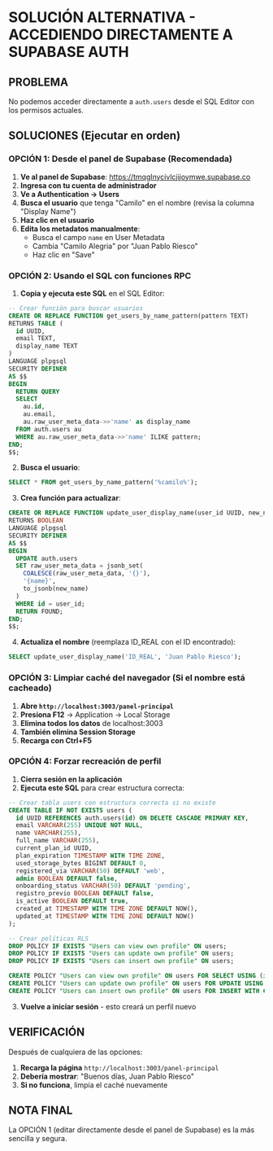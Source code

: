 # SOLUCIÓN ALTERNATIVA - ACCEDIENDO DIRECTAMENTE A SUPABASE AUTH

## PROBLEMA
No podemos acceder directamente a `auth.users` desde el SQL Editor con los permisos actuales.

## SOLUCIONES (Ejecutar en orden)

### OPCIÓN 1: Desde el panel de Supabase (Recomendada)

1. **Ve al panel de Supabase**: https://tmqglnycivlcjijoymwe.supabase.co
2. **Ingresa con tu cuenta de administrador**
3. **Ve a Authentication → Users**
4. **Busca el usuario** que tenga "Camilo" en el nombre (revisa la columna "Display Name")
5. **Haz clic en el usuario**
6. **Edita los metadatos manualmente**:
   - Busca el campo `name` en User Metadata
   - Cambia "Camilo Alegria" por "Juan Pablo Riesco"
   - Haz clic en "Save"

### OPCIÓN 2: Usando el SQL con funciones RPC

1. **Copia y ejecuta este SQL** en el SQL Editor:

```sql
-- Crear función para buscar usuarios
CREATE OR REPLACE FUNCTION get_users_by_name_pattern(pattern TEXT)
RETURNS TABLE (
  id UUID,
  email TEXT,
  display_name TEXT
) 
LANGUAGE plpgsql
SECURITY DEFINER
AS $$
BEGIN
  RETURN QUERY
  SELECT 
    au.id,
    au.email,
    au.raw_user_meta_data->>'name' as display_name
  FROM auth.users au
  WHERE au.raw_user_meta_data->>'name' ILIKE pattern;
END;
$$;
```

2. **Busca el usuario**:
```sql
SELECT * FROM get_users_by_name_pattern('%camilo%');
```

3. **Crea función para actualizar**:
```sql
CREATE OR REPLACE FUNCTION update_user_display_name(user_id UUID, new_name TEXT)
RETURNS BOOLEAN
LANGUAGE plpgsql
SECURITY DEFINER
AS $$
BEGIN
  UPDATE auth.users 
  SET raw_user_meta_data = jsonb_set(
    COALESCE(raw_user_meta_data, '{}'),
    '{name}',
    to_jsonb(new_name)
  )
  WHERE id = user_id;
  RETURN FOUND;
END;
$$;
```

4. **Actualiza el nombre** (reemplaza ID_REAL con el ID encontrado):
```sql
SELECT update_user_display_name('ID_REAL', 'Juan Pablo Riesco');
```

### OPCIÓN 3: Limpiar caché del navegador (Si el nombre está cacheado)

1. **Abre `http://localhost:3003/panel-principal`**
2. **Presiona F12** → Application → Local Storage
3. **Elimina todos los datos** de localhost:3003
4. **También elimina Session Storage**
5. **Recarga con Ctrl+F5**

### OPCIÓN 4: Forzar recreación de perfil

1. **Cierra sesión en la aplicación**
2. **Ejecuta este SQL** para crear estructura correcta:
```sql
-- Crear tabla users con estructura correcta si no existe
CREATE TABLE IF NOT EXISTS users (
  id UUID REFERENCES auth.users(id) ON DELETE CASCADE PRIMARY KEY,
  email VARCHAR(255) UNIQUE NOT NULL,
  name VARCHAR(255),
  full_name VARCHAR(255),
  current_plan_id UUID,
  plan_expiration TIMESTAMP WITH TIME ZONE,
  used_storage_bytes BIGINT DEFAULT 0,
  registered_via VARCHAR(50) DEFAULT 'web',
  admin BOOLEAN DEFAULT false,
  onboarding_status VARCHAR(50) DEFAULT 'pending',
  registro_previo BOOLEAN DEFAULT false,
  is_active BOOLEAN DEFAULT true,
  created_at TIMESTAMP WITH TIME ZONE DEFAULT NOW(),
  updated_at TIMESTAMP WITH TIME ZONE DEFAULT NOW()
);

-- Crear políticas RLS
DROP POLICY IF EXISTS "Users can view own profile" ON users;
DROP POLICY IF EXISTS "Users can update own profile" ON users;
DROP POLICY IF EXISTS "Users can insert own profile" ON users;

CREATE POLICY "Users can view own profile" ON users FOR SELECT USING (id = auth.uid());
CREATE POLICY "Users can update own profile" ON users FOR UPDATE USING (id = auth.uid());
CREATE POLICY "Users can insert own profile" ON users FOR INSERT WITH CHECK (id = auth.uid());
```

3. **Vuelve a iniciar sesión** - esto creará un perfil nuevo

## VERIFICACIÓN

Después de cualquiera de las opciones:
1. **Recarga la página** `http://localhost:3003/panel-principal`
2. **Debería mostrar**: "Buenos días, Juan Pablo Riesco"
3. **Si no funciona**, limpia el caché nuevamente

## NOTA FINAL

La OPCIÓN 1 (editar directamente desde el panel de Supabase) es la más sencilla y segura.